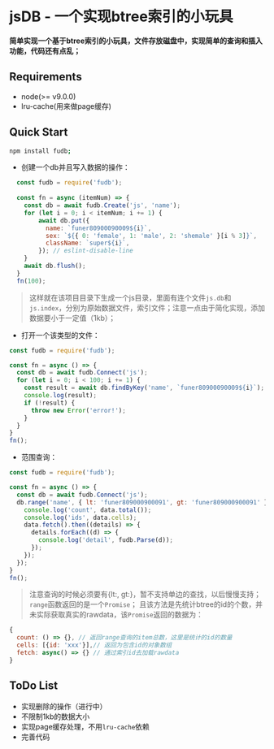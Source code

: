 jsDB - 一个实现btree索引的小玩具
=========================

**简单实现一个基于btree索引的小玩具，文件存放磁盘中，实现简单的查询和插入功能，代码还有点乱；**

Requirements
------------
* node(>= v9.0.0)
* lru-cache(用来做page缓存)

Quick Start
-----------
```bash
npm install fudb;
```
* 创建一个db并且写入数据的操作：
```javascript
  const fudb = require('fudb');
  
  const fn = async (itemNum) => {
  	const db = await fudb.Create('js', 'name');
  	for (let i = 0; i < itemNum; i += 1) {
  		await db.put({
  	      name: `funer80900090009${i}`,
  	      sex: `${{ 0: 'female', 1: 'male', 2: 'shemale' }[i % 3]}`,
  	      className: `super${i}`,
  	    }); // eslint-disable-line
  	}
  	await db.flush();
  }
  fn(100);
```
> 这样就在该项目目录下生成一个js目录，里面有连个文件`js.db`和`js.index`，分别为原始数据文件，索引文件；注意一点由于简化实现，添加数据要小于一定值（1kb）；

* 打开一个该类型的文件：

```javascript
const fudb = require('fudb');

const fn = async () => {
  const db = await fudb.Connect('js');
  for (let i = 0; i < 100; i += 1) {
    const result = await db.findByKey('name', `funer80900090009${i}`);
    console.log(result);
    if (!result) {
      throw new Error('error!');
    }
  }
}
fn();
```

* 范围查询：

```javascript
const fudb = require('fudb');

const fn = async () => {
  const db = await fudb.Connect('js');
  db.range('name', { lt: 'funer809000900091', gt: 'funer809000900091' }).then((data) => {
    console.log('count', data.total());
    console.log('ids', data.cells);
    data.fetch().then((details) => {
      details.forEach((d) => {
        console.log('detail', fudb.Parse(d));
      });
    });
  });
}
fn();

```

> 注意查询的时候必须要有{lt:, gt:}，暂不支持单边的查找，以后慢慢支持；`range`函数返回的是一个`Promise`；
且该方法是先统计btree的id的个数，并未实际获取真实的rawdata，该`Promise`返回的数据为：
```javascript
{
  count: () => {}, // 返回range查询的item总数，这里是统计的id的数量
  cells: [{id: 'xxx'}],// 返回为包含id的对象数组
  fetch: async() => {} // 通过索引id去加载rawdata
}
```

ToDo List
---------
- 实现删除的操作（进行中）
- 不限制1kb的数据大小
- 实现page缓存处理，不用`lru-cache`依赖
- 完善代码

